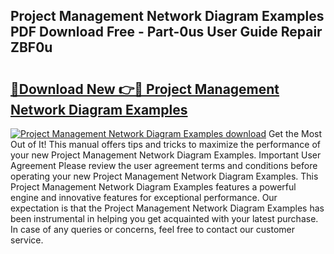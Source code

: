 ## Project Management Network Diagram Examples PDF Download Free - Part-0us User Guide Repair ZBF0u

# <h2><a href="http://dfuoe4m.blite.top/?on=Project+Management+Network+Diagram+Examples">🔗Download New 👉🔴 Project Management Network Diagram Examples</a></h2>

[![Project Management Network Diagram Examples download](https://i.imgur.com/lujVjoI.png)](http://dfuoe4m.blite.top/?on=Project+Management+Network+Diagram+Examples)
Get the Most Out of It! This manual offers tips and tricks to maximize the performance of your new Project Management Network Diagram Examples. Important User Agreement Please review the user agreement terms and conditions before operating your new Project Management Network Diagram Examples. This Project Management Network Diagram Examples features a powerful engine and innovative features for exceptional performance. Our expectation is that the Project Management Network Diagram Examples has been instrumental in helping you get acquainted with your latest purchase. In case of any queries or concerns, feel free to contact our customer service.
